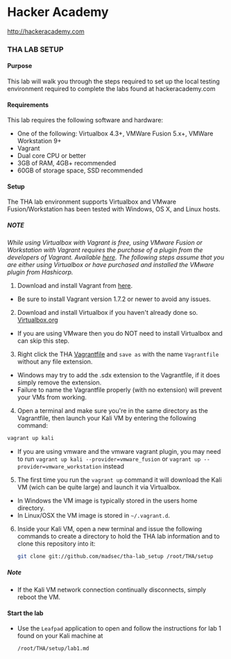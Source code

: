 Hacker Academy
==============
http://hackeracademy.com

### THA LAB SETUP

#### Purpose
This lab will walk you through the steps required to set up the local testing environment required to complete the labs found at hackeracademy.com

#### Requirements
This lab requires the following software and hardware:
* One of the following: Virtualbox 4.3+,  VMWare Fusion 5.x+, VMWare Workstation 9+ 
* Vagrant
* Dual core CPU or better
* 3GB of RAM, 4GB+ recommended
* 60GB of storage space, SSD recommended

#### Setup
The THA lab environment supports Virtualbox and VMware Fusion/Workstation has been tested with Windows, OS X, and Linux hosts.

##### NOTE
*While using Virtualbox with Vagrant is free, using VMware Fusion or Workstation with Vagrant requires the purchase of a plugin from the developers of Vagrant. Available [here](https://www.vagrantup.com/vmware).
The following steps assume that you are either using Virtualbox or have purchased and installed the VMware plugin from Hashicorp.*

1. Download and install Vagrant from [here](https://www.vagrantup.com/downloads.html).
  * Be sure to install Vagrant version 1.7.2 or newer to avoid any issues.

2. Download and install Virtualbox if you haven't already done so. [Virtualbox.org](https://www.virtualbox.org/wiki/Downloads)
  * If you are using VMware then you do NOT need to install Virtualbox and can skip this step.

3. Right click the THA [Vagrantfile](https://raw.githubusercontent.com/madsec/tha-lab_setup/master/assets/Vagrantfile) and `save as` with the name `Vagrantfile` without any file extension. 
  * Windows may try to add the .sdx extension to the Vagrantfile, if it does simply remove the extension.
  * Failure to name the Vagrantfile properly (with no extension) will prevent your VMs from working.

4. Open a terminal and make sure you're in the same directory as the Vagrantfile, then launch your Kali VM by entering the following command:

  ```bash
  vagrant up kali
  ```

  * If you are using vmware and the vmware vagrant plugin, you may need to run `vagrant up kali --provider=vmware_fusion` or `vagrant up --provider=vmware_workstation` instead

5. The first time you run the `vagrant up` command it will download the Kali VM (wich can be quite large) and launch it via Virtualbox.
  * In Windows the VM image is typically stored in the users home directory.
  * In Linux/OSX the VM image is stored in `~/.vagrant.d`.

6. Inside your Kali VM, open a new terminal and issue the following commands to create a directory to hold the THA lab information and to clone this repository into it:

    ```bash
    git clone git://github.com/madsec/tha-lab_setup /root/THA/setup
    ```

##### Note
* If the Kali VM network connection continually disconnects, simply reboot the VM.

#### Start the lab
* Use the `Leafpad` application to open and follow the instructions for lab 1 found on your Kali machine at 
  ```
  /root/THA/setup/lab1.md
  ```
